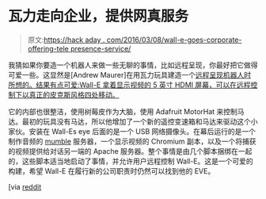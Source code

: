 # 瓦力走向企业，提供网真服务

> 原文:[https://hack aday . com/2016/03/08/wall-e-goes-corporate-offering-tele presence-service/](https://hackaday.com/2016/03/08/wall-e-goes-corporate-offering-telepresence-service/)

我猜如果你要造一个机器人来做一些无聊的事情，比如远程呈现，你最好把它做得可爱一些。这显然是[Andrew Maurer]在用瓦力玩具建造一个[远程呈现机器人时所想的。结果有点可爱:Wall-E 拿着显示视频的 5 英寸 HDMI 屏幕，可以在远程控制下以真正的皮克斯风格四处移动。](http://imgur.com/a/z6IFa)

它的内部也很整洁，使用树莓皮作为大脑，使用 Adafruit MotorHat 来控制马达。最初的玩具没有马达，所以他增加了一个新的遥控变速箱和马达来驱动这个小家伙。安装在 Wall-Es eye 后面的是一个 USB 网络摄像头。在幕后运行的是一个制作音频的 [mumble](https://wiki.mumble.info/wiki/Main_Page) 服务器，一个显示视频的 Chromium 副本，以及一个将捕获的视频提供给对话另一端的 Apache 服务器。整个事情是由几个脚本捆绑在一起的，这些脚本适当地启动了事情，并允许用户远程控制 Wall-E。这是一个可爱的构建，希望 Wall-E 在履行新的公司职责时仍然可以找到他的 EVE。

[via [reddit](https://www.reddit.com/r/DIY/comments/49dmmw/i_made_a_toy_walle_into_a_telepresence_rover/)